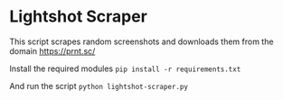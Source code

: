 # Lightshot Scraper
This script scrapes random screenshots and downloads them from the domain https://prnt.sc/ 

Install the required modules
`pip install -r requirements.txt`

And run the script
`python lightshot-scraper.py`


